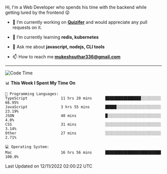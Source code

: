 Hi, I'm a Web Developer who spends his time with the backend while getting lured by the frontend 😜

- 🔭 I’m currently working on **[Quizifer](https://github.com/SutharMukesh/Quizifer/)** and would appreciate any pull requests on it.

- 🌱 I’m currently learning **redis, kubernetes**

- 💬 Ask me about **javascript, nodejs, CLI tools**

- 📫 How to reach me **mukeshsuthar336@gmail.com**

---
<!--START_SECTION:waka-->
![Code Time](http://img.shields.io/badge/Code%20Time-1%2C865%20hrs%2021%20mins-blue)

📊 **This Week I Spent My Time On** 

```text
💬 Programming Languages: 
TypeScript               11 hrs 20 mins      ████████████████░░░░░░░░░   66.95% 
JavaScript               3 hrs 55 mins       █████░░░░░░░░░░░░░░░░░░░░   23.19% 
JSON                     40 mins             █░░░░░░░░░░░░░░░░░░░░░░░░   4.0% 
CSS                      31 mins             ░░░░░░░░░░░░░░░░░░░░░░░░░   3.14% 
Other                    27 mins             ░░░░░░░░░░░░░░░░░░░░░░░░░   2.71%

💻 Operating System: 
Mac                      16 hrs 56 mins      █████████████████████████   100.0%

```


 Last Updated on 12/11/2022 02:00:22 UTC
<!--END_SECTION:waka-->
